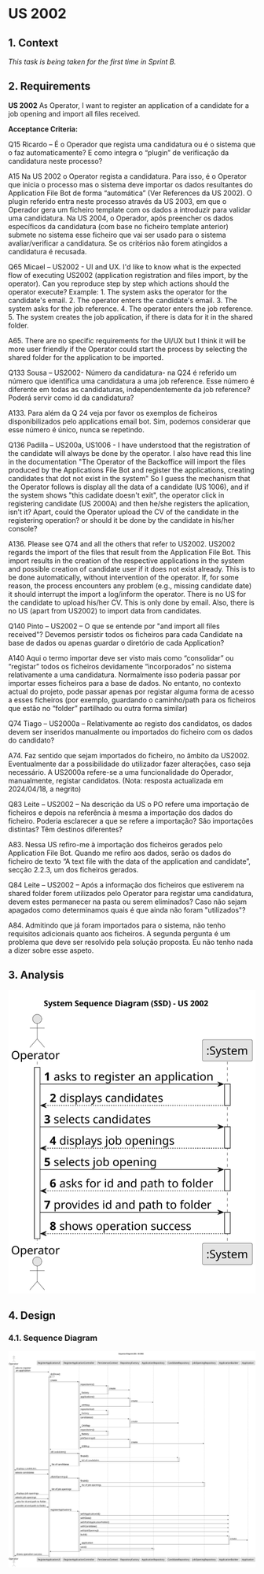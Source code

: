 # US 2002

## 1. Context

*This task is being taken for the first time in Sprint B.*

## 2. Requirements

**US 2002** As Operator, I want to register an application of a candidate for a job opening and
import all files received.

**Acceptance Criteria:**

Q15 Ricardo – É o Operador que regista uma candidatura ou é o sistema que o faz automaticamente? E como integra o “plugin” de verificação da candidatura neste processo?

A15 Na US 2002 o Operator regista a candidatura. Para isso, é o Operator que inicia o processo mas o sistema deve importar os dados resultantes do Application File Bot de forma “automática” (Ver References da US 2002). O plugin referido entra neste processo através da US 2003, em que o Operador gera um ficheiro template com os dados a introduzir para validar uma candidatura. Na US 2004, o Operador, após preencher os dados específicos da candidatura (com base no ficheiro template anterior) submete no sistema esse ficheiro que vai ser usado para o sistema avaliar/verificar a candidatura. Se os critérios não forem atingidos a candidatura é recusada.

Q65 Micael – US2002 - UI and UX. I'd like to know what is the expected flow of executing US2002 (application registration and files import, by the operator). Can you reproduce step by step which actions should the operator execute? Example: 1. The system asks the operator for the candidate's email. 2. The operator enters the candidate's email. 3. The system asks for the job reference. 4. The operator enters the job reference. 5. The system creates the job application, if there is data for it in the shared folder.

A65. There are no specific requirements for the UI/UX but I think it will be more user friendly if the Operator could start the process by selecting the shared folder for the application to be imported.

Q133 Sousa – US2002- Número da candidatura- na Q24 é referido um número que identifica uma candidatura a uma job reference. Esse número é diferente em todas as candidaturas, independentemente da job reference? Poderá servir como id da candidatura?

A133. Para além da Q 24 veja por favor os exemplos de ficheiros disponibilizados pelo applications email bot. Sim, podemos considerar que esse número é único, nunca se repetindo.

Q136 Padilla – US200a, US1006 - I have understood that the registration of the candidate will always be done by the operator. I also have read this line in the documentation "The Operator of the Backoffice will import the files produced by the Applications File Bot and register the applications, creating candidates that dot not exist in the system" So I guess the mechanism that the Operator follows is display all the data of a candidate (US 1006), and if the system shows "this cadidate doesn't exit", the operator click in registering candidate (US 2000A) and then he/she registers the aplication, isn't it? Apart, could the Operator upload the CV of the candidate in the registering operation? or should it be done by the candidate in his/her console?

A136. Please see Q74 and all the others that refer to US2002. US2002 regards the import of the files that result from the Application File Bot. This import results in the creation of the respective applications in the system and possible creation of candidate user if it does not exist already. This is to be done automatically, without intervention of the operator. If, for some reason, the process encounters any problem (e.g., missing candidate date) it should interrupt the import a log/inform the operator. There is no US for the candidate to upload his/her CV. This is only done by email. Also, there is no US (apart from US2002) to import data from candidates.

Q140 Pinto – US2002 – O que se entende por "and import all files received"? Devemos persistir todos os ficheiros para cada Candidate na base de dados ou apenas guardar o diretório de cada Application?

A140 Aqui o termo importar deve ser visto mais como “consolidar” ou “registar” todos os ficheiros devidamente “incorporados” no sistema relativamente a uma candidatura. Normalmente isso poderia passar por importar esses ficheiros para a base de dados. No entanto, no contexto actual do projeto, pode passar apenas por registar alguma forma de acesso a esses ficheiros (por exemplo, guardando o caminho/path para os ficheiros que estão no “folder” partilhado ou outra forma similar)

Q74 Tiago – US2000a – Relativamente ao registo dos candidatos, os dados devem ser inseridos manualmente ou importados do ficheiro com os dados do candidato?

A74. Faz sentido que sejam importados do ficheiro, no âmbito da US2002. Eventualmente dar a possibilidade do utilizador fazer alterações, caso seja necessário. A US2000a refere-se a uma funcionalidade do Operador, manualmente, registar candidatos. (Nota: resposta actualizada em 2024/04/18, a negrito)

Q83 Leite – US2002 – Na descrição da US o PO refere uma importação de ficheiros e depois na referência à mesma a importação dos dados do ficheiro. Poderia esclarecer a que se refere a importação? São importações distintas? Têm destinos diferentes?

A83. Nessa US refiro-me à importação dos ficheiros gerados pelo Application File Bot. Quando me refiro aos dados, serão os dados do ficheiro de texto “A text file with the data of the application and candidate”, secção 2.2.3, um dos ficheiros gerados.

Q84 Leite – US2002 – Após a informação dos ficheiros que estiverem na shared folder forem utilizados pelo Operator para registar uma candidatura, devem estes permanecer na pasta ou serem eliminados? Caso não sejam apagados como determinamos quais é que ainda não foram "utilizados"?

A84. Admitindo que já foram importados para o sistema, não tenho requisitos adicionais quanto aos ficheiros. A segunda pergunta é um problema que deve ser resolvido pela solução proposta. Eu não tenho nada a dizer sobre esse aspeto.

## 3. Analysis

![SSD](analysis/us2002-SSD.svg)

## 4. Design

### 4.1. Sequence Diagram

![SD](design/us2002-SD.svg)
